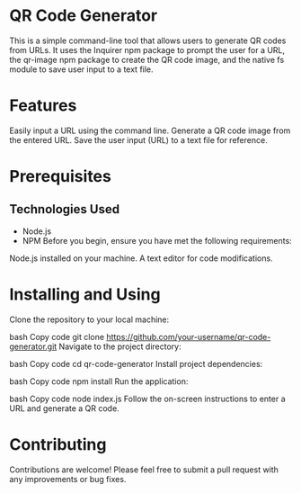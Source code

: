 # QR Code Generator
This is a simple command-line tool that allows users to generate QR codes from URLs. It uses the Inquirer npm package to prompt the user for a URL, the qr-image npm package to create the QR code image, and the native fs module to save user input to a text file.

# Features
Easily input a URL using the command line.
Generate a QR code image from the entered URL.
Save the user input (URL) to a text file for reference.
# Prerequisites
## Technologies Used
- Node.js
- NPM
Before you begin, ensure you have met the following requirements:

Node.js installed on your machine.
A text editor for code modifications.
# Installing and Using
Clone the repository to your local machine:

bash
Copy code
git clone https://github.com/your-username/qr-code-generator.git
Navigate to the project directory:

bash
Copy code
cd qr-code-generator
Install project dependencies:

bash
Copy code
npm install
Run the application:

bash
Copy code
node index.js
Follow the on-screen instructions to enter a URL and generate a QR code.

# Contributing
Contributions are welcome! Please feel free to submit a pull request with any improvements or bug fixes.
